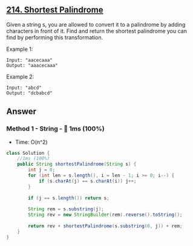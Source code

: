 ## [214. Shortest Palindrome](https://leetcode.com/problems/shortest-palindrome/)

Given a string s, you are allowed to convert it to a palindrome by adding characters in front of it. Find and return the shortest palindrome you can find by performing this transformation.

Example 1:
```
Input: "aacecaaa"
Output: "aaacecaaa"
```
Example 2:
```
Input: "abcd"
Output: "dcbabcd"
```
## Answer
### Method 1 - String - :rocket: 1ms (100%)
- Time: O(n^2)
```java
class Solution {
    //1ms (100%)
    public String shortestPalindrome(String s) {
        int j = 0;
        for (int len = s.length(), i = len - 1; i >= 0; i--) {
            if (s.charAt(j) == s.charAt(i)) j++;
        }
        
        if (j == s.length()) return s;
        
        String rem = s.substring(j);
        String rev = new StringBuilder(rem).reverse().toString();
        
        return rev + shortestPalindrome(s.substring(0, j)) + rem;
    }
}
```
